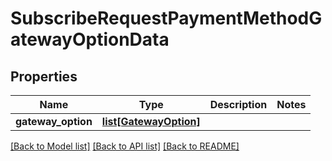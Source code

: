 # SubscribeRequestPaymentMethodGatewayOptionData

## Properties
Name | Type | Description | Notes
------------ | ------------- | ------------- | -------------
**gateway_option** | [**list[GatewayOption]**](GatewayOption.md) |  | 

[[Back to Model list]](../README.md#documentation-for-models) [[Back to API list]](../README.md#documentation-for-api-endpoints) [[Back to README]](../README.md)


